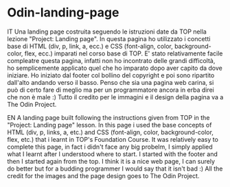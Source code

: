 # Odin-landing-page
IT
Una landing page costruita seguendo le istruzioni date da TOP nella lezione "Project: Landing page".
In questa pagina ho utilizzato i concetti base di HTML (div, p, link, a, ecc.) e CSS (font-align, color, background-color, flex, ecc.) imparati nel corso base di TOP.
E' stato relativamente facile compleatre questa pagina, infatti non ho incontrato delle grandi difficoltà, ho semplicemente applicato quel che ho imparato dopo aver capito da dove iniziare. Ho iniziato dal footer col bollino del copyright e poi sono ripartito dall'alto andando verso il basso.
Penso che sia una pagina web carina, si può di certo fare di meglio ma per un programmatore ancora in erba direi che non è male :)
Tutto il credito per le immagini e il design della pagina va a The Odin Project.

EN
A landing page built following the instructions given from TOP in the "Project: Landing page" lesson.
In this page i used the base concepts of HTML (div, p, links, a, etc.) and CSS (font-align, color, background-color, flex, etc.) that i learnt in TOP's Foundation Course.
It was relatively easy to complete this page, in fact i didn't face any big probelm, I simply applied what I learnt after I understood where to start. I started with the footer and then I started again from the top.
I think it is a nice web page, I can surely do better but for a budding programmer I would say that it isn't bad :)
All the credit for the images and the page design goes to The Odin Project.
